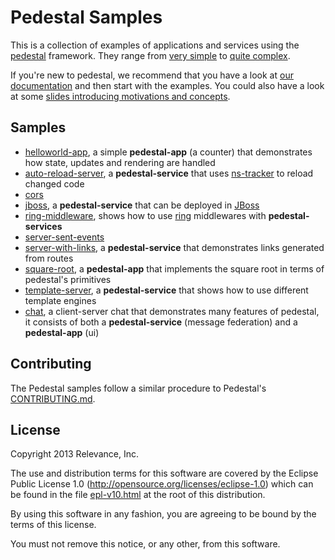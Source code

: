 # Pedestal Samples

This is a collection of examples of applications and services using the
[pedestal](http://pedestal.io) framework. They range from [very
simple](./helloworld_app) to [quite complex](./chat).

If you're new to pedestal, we recommend that you have a look at [our
documentation](http://pedestal.io/documentation) and then start with the
examples. You could also have a look at some [slides introducing
motivations and concepts](https://raw.github.com/pedestal/samples/master/slides/pedestal-intro-slides.pdf).

## Samples

* [helloworld-app](./helloworld-app), a simple **pedestal-app** (a counter) that
  demonstrates how state, updates and rendering are handled
* [auto-reload-server](./auto-reload-server), a **pedestal-service** that
    uses [ns-tracker](https://github.com/weavejester/ns-tracker) to reload
    changed code
* [cors](./cors)
* [jboss](./jboss), a **pedestal-service** that can be deployed in
    [JBoss](http://jboss.org)
* [ring-middleware](./ring-middleware), shows how to use
    [ring](https://github.com/ring-clojure/ring) middlewares with
    **pedestal-services**
* [server-sent-events](./server-sent-events)
* [server-with-links](./server-with-links), a **pedestal-service** that
    demonstrates links generated from routes
* [square-root](./square-root), a **pedestal-app** that implements the
    square root in terms of pedestal's primitives
* [template-server](./template-server), a **pedestal-service** that shows
    how to use different template engines
* [chat](./chat), a client-server chat that demonstrates many features
    of pedestal, it consists of both a **pedestal-service** (message
    federation) and a **pedestal-app** (ui)

## Contributing

The Pedestal samples follow a similar procedure to Pedestal's [CONTRIBUTING.md](https://github.com/pedestal/pedestal/blob/master/CONTRIBUTING.md).

## License
Copyright 2013 Relevance, Inc.

The use and distribution terms for this software are covered by the
Eclipse Public License 1.0 (http://opensource.org/licenses/eclipse-1.0)
which can be found in the file [epl-v10.html](epl-v10.html) at the root of this distribution.

By using this software in any fashion, you are agreeing to be bound by
the terms of this license.

You must not remove this notice, or any other, from this software.
